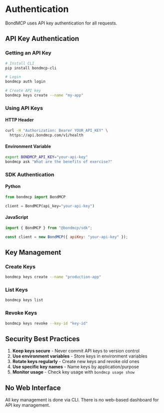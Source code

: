 # Authentication

BondMCP uses API key authentication for all requests.

## API Key Authentication

### Getting an API Key

```bash
# Install CLI
pip install bondmcp-cli

# Login
bondmcp auth login

# Create API key
bondmcp keys create --name "my-app"
```

### Using API Keys

#### HTTP Header

```bash
curl -H "Authorization: Bearer YOUR_API_KEY" \
  https://api.bondmcp.com/v1/health
```

#### Environment Variable

```bash
export BONDMCP_API_KEY="your-api-key"
bondmcp ask "What are the benefits of exercise?"
```

### SDK Authentication

#### Python

```python
from bondmcp import BondMCP

client = BondMCP(api_key="your-api-key")
```

#### JavaScript

```javascript
import { BondMCP } from "@bondmcp/sdk";

const client = new BondMCP({ apiKey: "your-api-key" });
```

## Key Management

### Create Keys

```bash
bondmcp keys create --name "production-app"
```

### List Keys

```bash
bondmcp keys list
```

### Revoke Keys

```bash
bondmcp keys revoke --key-id "key-id"
```

## Security Best Practices

1. **Keep keys secure** - Never commit API keys to version control
2. **Use environment variables** - Store keys in environment variables
3. **Rotate keys regularly** - Create new keys and revoke old ones
4. **Use specific key names** - Name keys by application/purpose
5. **Monitor usage** - Check key usage with `bondmcp usage show`

## No Web Interface

All key management is done via CLI. There is no web-based dashboard for API key management.

